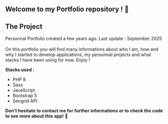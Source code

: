 ## Welcome to my Portfolio repository ! 👋

## The Project

Personnal Portfolio created a few years ago. Last update : September 2025<br><br>
On this portfolio you will find many informations about who I am, how and why I started to develop applications, my personnal projects and what stacks I have been using for now. Enjoy !

**Stacks used :**
- PHP 8
- Sass
- JavaScript
- Bootstrap 5
- Sengrid API

**Don't hesitate to contact me for further informations or to check the code to see more about this app!** 🚀

